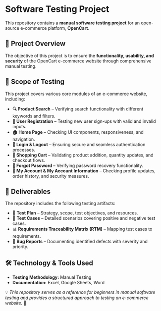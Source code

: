 # **Software Testing Project**  
This repository contains a **manual software testing project** for an open-source e-commerce platform, **OpenCart**.  

## **📌 Project Overview**  
The objective of this project is to ensure the **functionality, usability, and security** of the OpenCart e-commerce website through comprehensive manual testing.  

## **📝 Scope of Testing**  
This project covers various core modules of an e-commerce website, including:  
- **🔍 Product Search** – Verifying search functionality with different keywords and filters.  
- **📝 User Registration** – Testing new user sign-ups with valid and invalid inputs.  
- **🏠 Home Page** – Checking UI components, responsiveness, and navigation.  
- **🔑 Login & Logout** – Ensuring secure and seamless authentication processes.  
- **🛒 Shopping Cart** – Validating product addition, quantity updates, and checkout flows.  
- **🔄 Forgot Password** – Verifying password recovery functionality.  
- **👤 My Account & My Account Information** – Checking profile updates, order history, and security measures.  

## **📂 Deliverables**  
The repository includes the following testing artifacts:  
- 📄 **Test Plan** – Strategy, scope, test objectives, and resources.  
- 📝 **Test Cases** – Detailed scenarios covering positive and negative test cases.  
- 📊 **Requirements Traceability Matrix (RTM)** – Mapping test cases to requirements.  
- 🐞 **Bug Reports** – Documenting identified defects with severity and priority.  

## **🛠 Technology & Tools Used**  
- **Testing Methodology:** Manual Testing  
- **Documentation:** Excel, Google Sheets, Word 

💡 *This repository serves as a reference for beginners in manual software testing and provides a structured approach to testing an e-commerce website.* 🚀  
